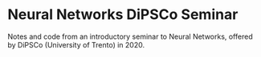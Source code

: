 # Neural Networks DiPSCo Seminar

Notes and code from an introductory seminar to Neural Networks, offered by 
DiPSCo (University of Trento) in 2020.
